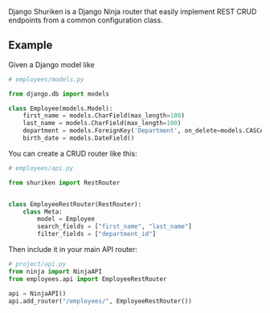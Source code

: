 Django Shuriken is a Django Ninja router that easily implement REST CRUD 
endpoints from a common configuration class. 


## Example

Given a Django model like 

```python
# employees/models.py

from django.db import models

class Employee(models.Model):
    first_name = models.CharField(max_length=100)
    last_name = models.CharField(max_length=100)
    department = models.ForeignKey('Department', on_delete=models.CASCADE)
    birth_date = models.DateField()
```

You can create a CRUD router like this:

```python
# employees/api.py 

from shuriken import RestRouter


class EmployeeRestRouter(RestRouter):
    class Meta:
        model = Employee
        search_fields = ["first_name", "last_name"]
        filter_fields = ["department_id"]
```

Then include it in your main API router:

```python
# project/api.py
from ninja import NinjaAPI
from employees.api import EmployeeRestRouter

api = NinjaAPI()
api.add_router("/employees/", EmployeeRestRouter())
``` 
